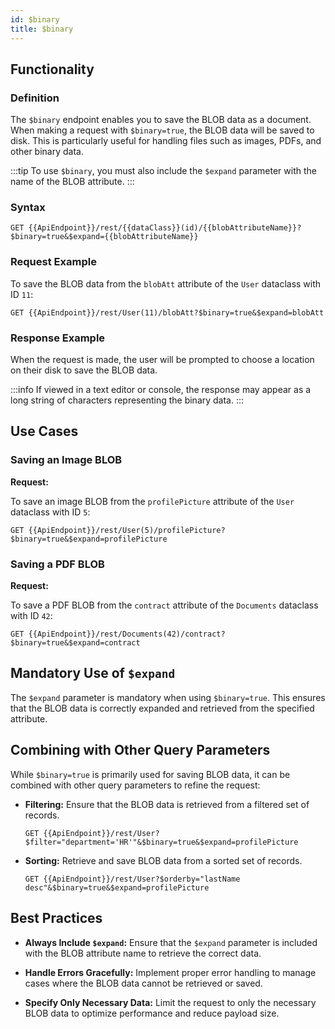 ```yaml
---
id: $binary
title: $binary 
---
```




## Functionality

### Definition

The `$binary` endpoint enables you to save the BLOB data as a document. When making a request with `$binary=true`, the BLOB data will be saved to disk. This is particularly useful for handling files such as images, PDFs, and other binary data. 

:::tip
To use `$binary`, you must also include the `$expand` parameter with the name of the BLOB attribute.
:::

### Syntax

```
GET {{ApiEndpoint}}/rest/{{dataClass}}(id)/{{blobAttributeName}}?$binary=true&$expand={{blobAttributeName}}
```


### Request Example

To save the BLOB data from the `blobAtt` attribute of the `User` dataclass with ID `11`:

```
GET {{ApiEndpoint}}/rest/User(11)/blobAtt?$binary=true&$expand=blobAtt
```

### Response Example

When the request is made, the user will be prompted to choose a location on their disk to save the BLOB data. 

:::info
If viewed in a text editor or console, the response may appear as a long string of characters representing the binary data.
:::


## Use Cases

### Saving an Image BLOB

**Request:**

To save an image BLOB from the `profilePicture` attribute of the `User` dataclass with ID `5`:

```
GET {{ApiEndpoint}}/rest/User(5)/profilePicture?$binary=true&$expand=profilePicture
```


### Saving a PDF BLOB

**Request:**

To save a PDF BLOB from the `contract` attribute of the `Documents` dataclass with ID `42`:

```
GET {{ApiEndpoint}}/rest/Documents(42)/contract?$binary=true&$expand=contract
```



## Mandatory Use of `$expand`

The `$expand` parameter is mandatory when using `$binary=true`. This ensures that the BLOB data is correctly expanded and retrieved from the specified attribute.

## Combining with Other Query Parameters

While `$binary=true` is primarily used for saving BLOB data, it can be combined with other query parameters to refine the request:

- **Filtering:** Ensure that the BLOB data is retrieved from a filtered set of records.
  ```
  GET {{ApiEndpoint}}/rest/User?$filter="department='HR'"&$binary=true&$expand=profilePicture
  ```

- **Sorting:** Retrieve and save BLOB data from a sorted set of records.
  ```
  GET {{ApiEndpoint}}/rest/User?$orderby="lastName desc"&$binary=true&$expand=profilePicture
  ```



## Best Practices

- **Always Include `$expand`:** Ensure that the `$expand` parameter is included with the BLOB attribute name to retrieve the correct data.

- **Handle Errors Gracefully:** Implement proper error handling to manage cases where the BLOB data cannot be retrieved or saved.

- **Specify Only Necessary Data:** Limit the request to only the necessary BLOB data to optimize performance and reduce payload size.

